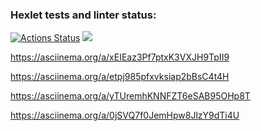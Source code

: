 ### Hexlet tests and linter status:
[![Actions Status](https://github.com/ValeriaLukovich/python-project-49/workflows/hexlet-check/badge.svg)](https://github.com/ValeriaLukovich/python-project-49/actions)
<a href="https://codeclimate.com/github/ValeriaLukovich/python-project-49/maintainability"><img src="https://api.codeclimate.com/v1/badges/2628be5a3cfb513f901f/maintainability" /></a>


https://asciinema.org/a/xEIEaz3Pf7ptxK3VXJH9TpII9

https://asciinema.org/a/etpj985pfxvksiap2bBsC4t4H

https://asciinema.org/a/yTUremhKNNFZT6eSAB95OHp8T

https://asciinema.org/a/0jSVQ7f0JemHpw8JlzY9dTi4U
